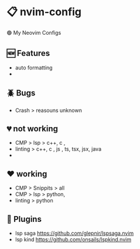 # 📋 nvim-config
🟢 My Neovim Configs

## 🆕 Features
- auto formatting
- 

## 🪲 Bugs
- Crash > reasouns unknown

## 💔 not working
- CMP > lsp > c++, c , 
- linting > c++, c , js , ts, tsx, jsx, java
- 

## ❤️ working
- CMP > Snippits > all
- CMP > lsp > python,
- linting > python

## 🔌 Plugins
- lsp saga https://github.com/glepnir/lspsaga.nvim
- lsp kind https://github.com/onsails/lspkind.nvim
